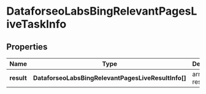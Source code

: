 # DataforseoLabsBingRelevantPagesLiveTaskInfo

## Properties

| Name | Type | Description | Notes |
|------------ | ------------- | ------------- | -------------|
**result** | **DataforseoLabsBingRelevantPagesLiveResultInfo[]** | array of results |[optional]|